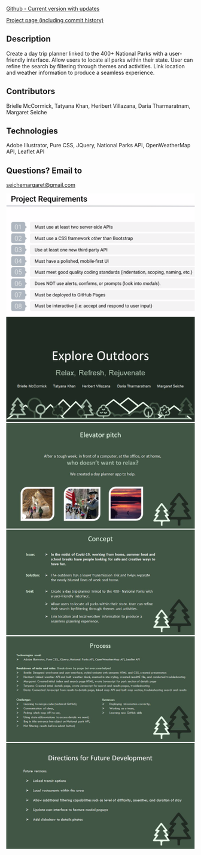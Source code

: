 [Github - Current version with updates](https://margaretseiche.github.io/Project-1-Playground/)

[Project page (including commit history)](https://github.com/users/khantatyana/projects/1)

## Description 
Create a day trip planner linked to the 400+ National Parks with a user-friendly interface.  Allow users to locate all parks within their state.  User can refine the search by filtering through themes and activities.  Link location and weather information to produce a seamless experience.

## Contributors
Brielle McCormick, Tatyana Khan, Heribert Villazana, Daria Tharmaratnam, Margaret Seiche

## Technologies
Adobe Illustrator, Pure CSS, JQuery, National Parks API, OpenWeatherMap API, Leaflet API 

## Questions? Email to     
seichemargaret@gmail.com


![tes](/assets/screen_shot.png)
![tes](/Project1_1.JPG)
![tes](/Project1_2.JPG)
![tes](/Project1_3.JPG)
![tes](/Project1_4.JPG)
![tes](/Project1_5.JPG)
